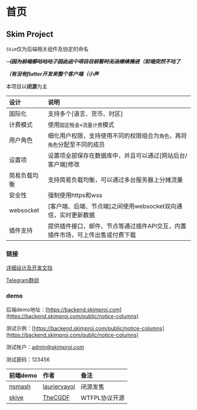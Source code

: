 # 首页

## Skim Project
`Skim`仅为后端相关组件及协定的命名

~~_**（因为前端都咕咕咕了因此这个项目目前暂时无法继续推进**_~~_**（前端突然不咕了**_

_**（有没有flutter开发来整个客户端（小声**_

本项目以**闭源**为主

| 设计 | 说明 |
| :- | :- |
| 国际化 | 支持多个\[语言、货币、时区\] |
| 计费模式 | 使用`固定租金+流量计费`模式 |
| 用户角色 | 细化用户权限，支持使用不同的权限组合为`角色`，再将`角色`分配至不同的成员 |
| 设置项 | 设置项全部保存在数据库中，并且可以通过\[网站后台/客户端\]修改 |
| 简易负载均衡 | 支持简易负载均衡，可以通过多台服务器上分摊流量 |
| 安全性 | 强制使用https和wss |
| websocket | \[客户端、后端、节点端\]之间使用websocket双向通信，实时更新数据 |
| 插件支持 | 提供插件接口，邮件、节点等通过插件API交互，内置插件市场，可上传出售或付费下载 |
### 链接
[详细设计及开发文挡](https://book.skimproj.com/)

[Telegram群组](https://t.me/joinchat/GvbhTwuCJpv4OGHGlPCHnQ)
### demo
后端demo地址：[https://backend.skimproj.com](https://backend.skimproj.com/public/notice-columns)

测试示例：[https://backend.skimproj.com/public/notice-columns](https://backend.skimproj.com/public/notice-columns)

测试账户：admin@skimproj.com

测试密码：123456

| 前端demo | 作者 | 备注 |
| :- | :- | :-
| [nsmash](https://nsmashtest.kokoharu.club/#/) | [laurieryayoi](https://github.com/laurieryayoi) | 闭源发售
| [skive](https://github.com/TheCGDF/skive) | [TheCGDF](https://github.com/TheCGDF/skive) | WTFPL协议开源

